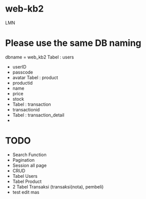 # web-kb2

LMN

# Please use the same DB naming

dbname = web_kb2
Tabel : users

- userID
- passcode
- avatar
  Tabel : product
- productid
- name
- price
- stock
- Tabel : transaction
- transactionid
- Tabel : transaction_detail
-

# TODO

- Search Function
- Pagination
- Session all page
- CRUD
- Tabel Users
- Tabel Product
- 2 Tabel Transaksi (transaksi(nota), pembeli)
- test edit mas
